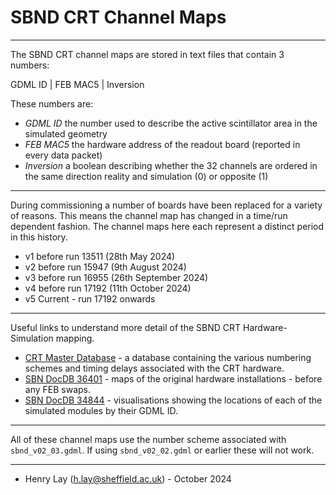 # SBND CRT Channel Maps

***

The SBND CRT channel maps are stored in text files that contain 3 numbers:

GDML ID | FEB MAC5 | Inversion

These numbers are:
- _GDML ID_ the number used to describe the active scintillator area in the simulated geometry
- _FEB MAC5_ the hardware address of the readout board (reported in every data packet)
- _Inversion_ a boolean describing whether the 32 channels are ordered in the same direction reality and simulation (0) or opposite (1)

***

During commissioning a number of boards have been replaced for a variety of reasons. This means the channel map has changed in a time/run dependent fashion. The channel maps here each represent a distinct period in this history.

- v1 before run 13511 (28th May 2024)
- v2 before run 15947 (9th August 2024)
- v3 before run 16955 (26th September 2024)
- v4 before run 17192 (11th October 2024)
- v5 Current - run 17192 onwards

***

Useful links to understand more detail of the SBND CRT Hardware-Simulation mapping.

- [CRT Master Database](https://docs.google.com/spreadsheets/d/1ReXP3Q2DuU-mO_vaQXZWj1h8NVdt6r13sBigYDvihXo/edit?usp=sharing) - a database containing the various numbering schemes and timing delays associated with the CRT hardware.
- [SBN DocDB 36401](https://sbn-docdb.fnal.gov/cgi-bin/sso/ShowDocument?docid=36401) - maps of the original hardware installations - before any FEB swaps.
- [SBN DocDB 34844](https://sbn-docdb.fnal.gov/cgi-bin/sso/ShowDocument?docid=34844) - visualisations showing the locations of each of the simulated modules by their GDML ID.


***

All of these channel maps use the number scheme associated with `sbnd_v02_03.gdml`. If using `sbnd_v02_02.gdml` or earlier these will not work.

***

- Henry Lay (h.lay@sheffield.ac.uk) - October 2024